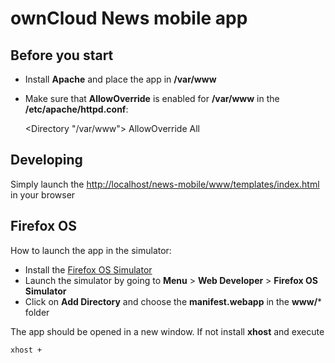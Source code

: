 ownCloud News mobile app
========================

Before you start
----------------
* Install **Apache** and place the app in **/var/www**
* Make sure that **AllowOverride** is enabled for **/var/www** in the **/etc/apache/httpd.conf**:

	<Directory "/var/www">
		AllowOverride All
	</Directory>

Developing
----------
Simply launch the [http://localhost/news-mobile/www/templates/index.html](http://localhost/news-mobile/www/templates/index.html) in your browser



Firefox OS
----------
How to launch the app in the simulator:

* Install the [Firefox OS Simulator](https://addons.mozilla.org/de/firefox/addon/firefox-os-simulator/)
* Launch the simulator by going to  **Menu** > **Web Developer** > **Firefox OS Simulator**
* Click on **Add Directory** and choose the **manifest.webapp** in the **www/*** folder

The app should be opened in a new window. If not install **xhost** and execute

	xhost +
